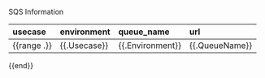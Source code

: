SQS Information

| usecase | environment | queue_name | url |
| :--- | :--- | :--- | :--- |
{{range .}}| {{.Usecase}} | {{.Environment}} | {{.QueueName}} | {{.QueueURL}} |
{{end}}
